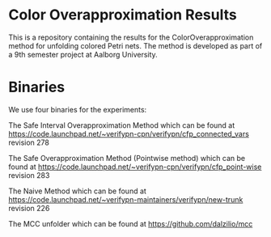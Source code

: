 # Color Overapproximation Results
This is a repository containing the results for the ColorOverapproximation method for unfolding colored Petri nets. The method is developed as part of a 9th semester project at Aalborg University.

# Binaries
We use four binaries for the experiments:

The Safe Interval Overapproximation Method which can  be found at https://code.launchpad.net/~verifypn-cpn/verifypn/cfp_connected_vars revision 278

The Safe Overapproximation Method (Pointwise method) which can be found at https://code.launchpad.net/~verifypn-cpn/verifypn/cfp_point-wise revision 283

The Naive Method which can be found at https://code.launchpad.net/~verifypn-maintainers/verifypn/new-trunk revision 226

The MCC unfolder which can be found at https://github.com/dalzilio/mcc
